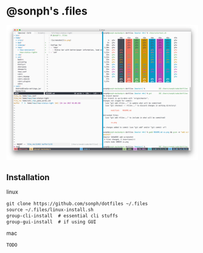 # @sonph's .files

![screenshot](ss.png)

## Installation

linux

```
git clone https://github.com/sonph/dotfiles ~/.files
source ~/.files/linux-install.sh
group-cli-install  # essential cli stuffs
group-gui-install  # if using GUI
```

mac

```
TODO
```
